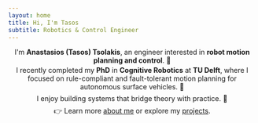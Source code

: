 ```yaml
---
layout: home
title: Hi, I'm Tasos
subtitle: Robotics & Control Engineer
---
```


<p style="max-width: 150ch; margin: 0 auto; text-align: center;">
I'm <strong>Anastasios (Tasos) Tsolakis</strong>, an engineer interested in 
<strong>robot motion planning and control</strong>. 🤖
</p>

<div style="margin-top: 0.2em;"></div> 

<p style="max-width: 150ch; margin: 0 auto; text-align: center;">
I recently completed my <strong>PhD</strong> in <strong>Cognitive Robotics</strong> at <strong>TU Delft</strong>, where I focused on rule-compliant and fault-tolerant motion planning for autonomous surface vehicles.&nbsp;🚢
</p>

<div style="margin-top: 0.5em;"></div> 

<p style="max-width: 150ch; margin: 0 auto; text-align: center;">
I enjoy building systems that bridge theory with practice.&nbsp;🔧
</p>

<div style="margin-top: 0.5em;"></div> 

<p style="max-width: 150ch; margin: 0 auto; text-align: center;">
👉 Learn more <a href="/aboutme">about me</a> or explore my <a href="/projects">projects</a>.
</p>
